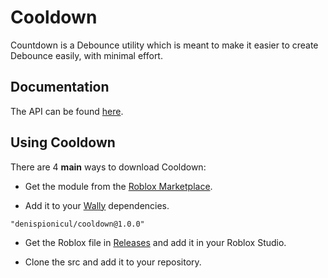 # Cooldown
Countdown is a Debounce utility which is meant to make it easier to create Debounce easily, with minimal effort.

## Documentation
The API can be found [here](https://denispionicul.github.io/Cooldown/).

## Using Cooldown
There are 4 **main** ways to download Cooldown:

* Get the module from the [Roblox Marketplace](https://create.roblox.com/marketplace/asset/14637451496/Cooldown).

* Add it to your [Wally](https://wally.run/) dependencies.
```
"denispionicul/cooldown@1.0.0"
```
* Get the Roblox file in [Releases](https://github.com/denispionicul/Cooldown/releases) and add it in your Roblox Studio.

* Clone the src and add it to your repository.
